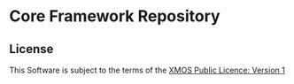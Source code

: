 # Core Framework Repository

## License

This Software is subject to the terms of the [XMOS Public Licence: Version 1](https://github.com/xmos/xcore_sdk/blob/develop/LICENSE.rst)
